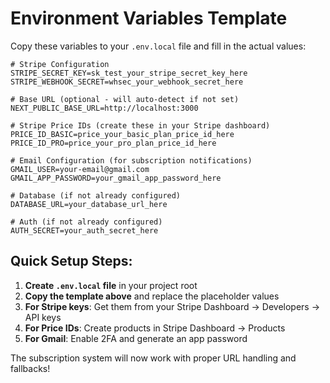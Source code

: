 # Environment Variables Template

Copy these variables to your `.env.local` file and fill in the actual values:

```env
# Stripe Configuration
STRIPE_SECRET_KEY=sk_test_your_stripe_secret_key_here
STRIPE_WEBHOOK_SECRET=whsec_your_webhook_secret_here

# Base URL (optional - will auto-detect if not set)
NEXT_PUBLIC_BASE_URL=http://localhost:3000

# Stripe Price IDs (create these in your Stripe dashboard)
PRICE_ID_BASIC=price_your_basic_plan_price_id_here
PRICE_ID_PRO=price_your_pro_plan_price_id_here

# Email Configuration (for subscription notifications)
GMAIL_USER=your-email@gmail.com
GMAIL_APP_PASSWORD=your_gmail_app_password_here

# Database (if not already configured)
DATABASE_URL=your_database_url_here

# Auth (if not already configured)
AUTH_SECRET=your_auth_secret_here
```

## Quick Setup Steps:

1. **Create `.env.local` file** in your project root
2. **Copy the template above** and replace the placeholder values
3. **For Stripe keys**: Get them from your Stripe Dashboard → Developers → API keys
4. **For Price IDs**: Create products in Stripe Dashboard → Products
5. **For Gmail**: Enable 2FA and generate an app password

The subscription system will now work with proper URL handling and fallbacks! 